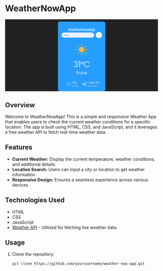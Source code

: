 # WeatherNowApp

![Weather App Preview](https://github.com/AbhishekSalokhe24/WeatherNowApp/blob/main/images/WeatherAPP%20Screenshot%20.png)


## Overview

Welcome to WeatherNowApp! This is a simple and responsive Weather App that enables users to check the current weather conditions for a specific location. The app is built using HTML, CSS, and JavaScript, and it leverages a free weather API to fetch real-time weather data.

## Features

- **Current Weather:** Display the current temperature, weather conditions, and additional details.
- **Location Search:** Users can input a city or location to get weather information.
- **Responsive Design:** Ensures a seamless experience across various devices.

## Technologies Used

- HTML
- CSS
- JavaScript
- [Weather API](https://openweathermap.org/api) - Utilized for fetching live weather data.

## Usage

1. Clone the repository:

   ```bash
   git clone https://github.com/yourusername/weather-now-app.git
